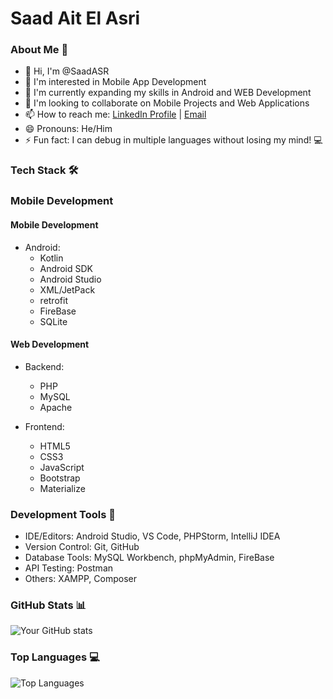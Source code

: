 # Saad Ait El Asri

### About Me 👋
- 👋 Hi, I'm @SaadASR
- 👀 I'm interested in Mobile App Development
- 🌱 I'm currently expanding my skills in Android and WEB Development
- 💞 I'm looking to collaborate on Mobile Projects and Web Applications
- 📫 How to reach me: [LinkedIn Profile](https://www.linkedin.com/in/saad-ait-el-asri-033084249/) | [Email](mailto:ait.el.asri.saad4@gmail.com@gmail.com)
- 😄 Pronouns: He/Him
- ⚡ Fun fact: I can debug in multiple languages without losing my mind! 💻

### Tech Stack 🛠
### Mobile Development

#### Mobile Development
- Android:
  - Kotlin
  - Android SDK
  - Android Studio
  - XML/JetPack
  - retrofit
  - FireBase
  - SQLite
    
#### Web Development
- Backend:
  - PHP
  - MySQL
  - Apache
  
- Frontend:
  - HTML5
  - CSS3
  - JavaScript
  - Bootstrap
  - Materialize


### Development Tools 🔧
- IDE/Editors: Android Studio, VS Code, PHPStorm, IntelliJ IDEA
- Version Control: Git, GitHub
- Database Tools: MySQL Workbench, phpMyAdmin, FireBase
- API Testing: Postman
- Others: XAMPP, Composer

### GitHub Stats 📊
![Your GitHub stats](https://github-readme-stats.vercel.app/api?username=saadASR&show_icons=true&theme=radical)

### Top Languages 💻
![Top Languages](https://github-readme-stats.vercel.app/api/top-langs/?username=saadASR&layout=compact&theme=radical)

<!---
Saad Ait El Asri is a ✨ special ✨ repository because its README.md (this file) appears on your GitHub profile.
You can click the Preview link to take a look at your changes.
--->
